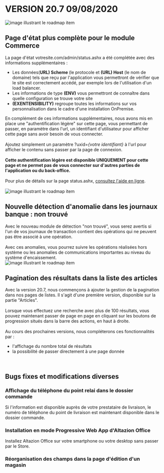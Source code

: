 <div class='releaseNotesVersion'>
<div class='titreEtDate'><h1>VERSION 20.7 <span class='date-release'>09/08/2020</span></h1></div>
<div class='releasesImportantes'>
<!-- item 14780 -->
<div class='roadmapItem'>
<div class='image'><img src='https://altazion.blob.core.windows.net/public/roadmap/roadmap-14780-1.png' alt='image illustrant le roadmap item' /></div>
<div class='titre'><h2>Page d'état plus complète pour le module Commerce</h2></div>
<div class='description'><span>La page d'état votresite.com/admin/status.ashx a été complétée avec des informations supplémentaires :<br></span><div><ul><li><span style="font-weight:inherit;">Les données(</span><span style=""><b>URL) Scheme </b></span><span style="font-weight:inherit;">(le protocole et </span><span style=""><b>(URL) Host</b></span><span style="font-weight:inherit;"> (le nom de domaine) tels que reçu par l'application vous permettront de vérifier que le site est correctement accédé, par exemple lors de l'utilisation d'un load balancer.</span></li><li>Les informations de type <b>(ENV)</b> vous permettront de connaître dans quelle configuration se trouve votre site</li><li><b>(EXENTENSIBILITY)</b> regroupe toutes les informations sur vos personnalisation dans le cadre d'une installation OnPremise.</li></ul></div><div>En complément de ces informations supplémentaires, nous avons mis en place une &quot;authentification légère&quot; sur cette page, vous permettant de passer, en paramètre dans l'url, un identifiant d'utilisateur pour afficher cette page sans avoir besoin de vous connecter.&nbsp;</div><div><br></div><div>Ajoutez simplement un paramètre ?uxid=<i>{votre identifiant}</i>&nbsp;à l'url pour afficher le contenu sans passer par la page de connexion.</div><div><br></div><div><div style="box-sizing:border-box;"><b style="box-sizing:border-box;">Cette authentification légère est disponible UNIQUEMENT pour cette page et ne permet pas de vous connecter sur d'autres parties de l'application ou du back-office.</b></div><div style="box-sizing:border-box;"><br style="box-sizing:border-box;background-color:rgb(245, 245, 245);"></div></div><div><span style="font-weight:inherit;">Pour plus de détails sur la page status.ashx, <a href="https://aide.altazion.com/fr-fr/administration/commerce/statusashx.html">consultez l'aide en ligne</a>.</span><br></div><br></div>
</div>
<!-- item 14821 -->
<div class='roadmapItem'>
<div class='image'><img src='https://altazion.blob.core.windows.net/public/roadmap/20-7-journaux.png' alt='image illustrant le roadmap item' /></div>
<div class='titre'><h2>Nouvelle détection d'anomalie dans les journaux banque : non trouvé</h2></div>
<div class='description'><div>Avec le nouveau module de détection &quot;non trouvé&quot;, vous serez avertis si l'un de vos journaux de transaction contient des opérations qui ne peuvent pas être associé à une opération.&nbsp;</div><div><br></div><div>Avec ces anomalies, vous pourrez suivre les opérations réalisées hors système ou les anomalies de communications importantes au niveau du système d'encaissement.</div></div>
</div>
<!-- item 14535 -->
<div class='roadmapItem'>
<div class='image'><img src='https://altazion.blob.core.windows.net/public/roadmap/20-7-pagination.png' alt='image illustrant le roadmap item' /></div>
<div class='titre'><h2>Pagination des résultats dans la liste des articles</h2></div>
<div class='description'><div>Avec la version 20.7, nous commençons à ajouter la gestion de la pagination dans nos pages de listes. Il s'agit d'une première version, disponible sur la partie &quot;Articles&quot;.</div><div><br></div><div>Lorsque vous effectuez une recherche avec plus de 100 résultats, vous pouvez maintenant passer de page en page en cliquant sur les boutons de progression situés dans la barre des actions, en haut à droite.&nbsp;</div><div><br></div><div>Au cours des prochaines versions, nous compléterons ces fonctionnalités par :</div><div><ul><li>l'affichage du nombre total de résultats</li><li>la possibilité de passer directement à une page donnée</li></ul></div><div><br></div></div>
</div>
</div>
<h2>Bugs fixes et modifications diverses</h2>
<div class='bugsEtMod'>
<div class='correctionsOuMod'>
<div class='titre'><h3>Affichage du téléphone du point relai dans le dossier commande</h3></div>
<div class='description'><div>Si l'information est disponible auprès de votre prestataire de livraison, le numéro de téléphone du point de livraison est maintenant disponible dans le dossier commande.</div></div>
</div>
<div class='correctionsOuMod'>
<div class='titre'><h3>Installation en mode Progressive Web App d'Altazion Office</h3></div>
<div class='description'><div>Installez Altazion Office sur votre smartphone ou votre desktop sans passer par le Store.&nbsp;</div></div>
</div>
<div class='correctionsOuMod'>
<div class='titre'><h3>Réorganisation des champs dans la page d'édition d'un magasin</h3></div>
</div>
</div>
</div>

